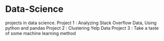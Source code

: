 # Data-Science
projects in data science.
Project 1 : Analyzing Stack Overflow Data, Using python and pandas
Project 2 : Clustering Yelp Data
Project 3 : Take a taste of some machine learning method
